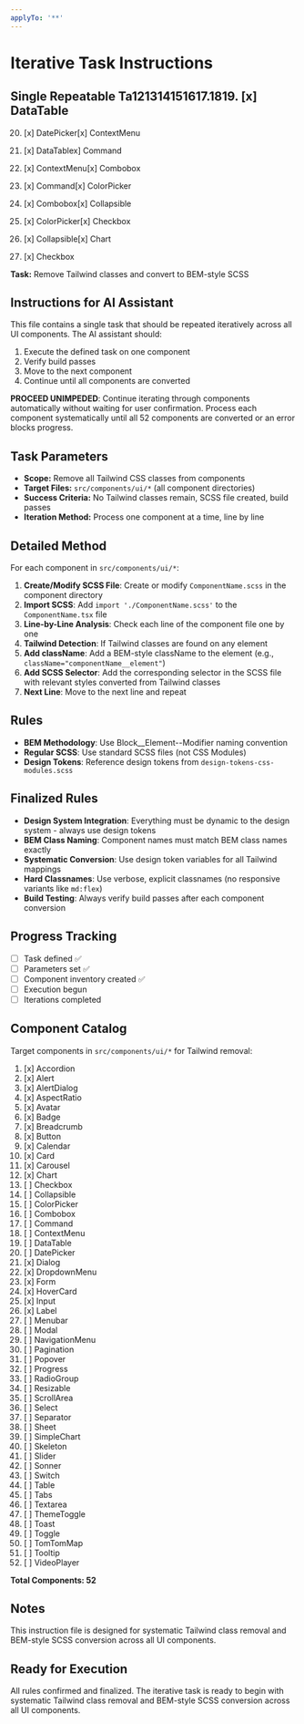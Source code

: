 ```yaml
---
applyTo: '**'
---
```


# Iterative Task Instructions

## Single Repeatable Ta121314151617.1819. [x] DataTable

20. [x] DatePicker[x] ContextMenu
21. [x] DataTablex] Command

22. [x] ContextMenu[x] Combobox
23. [x] Command[x] ColorPicker
24. [x] Combobox[x] Collapsible
25. [x] ColorPicker[x] Checkbox
26. [x] Collapsible[x] Chart
27. [x] Checkbox

**Task:** Remove Tailwind classes and convert to BEM-style SCSS

## Instructions for AI Assistant

This file contains a single task that should be repeated iteratively across all UI components. The AI assistant should:

1. Execute the defined task on one component
2. Verify build passes
3. Move to the next component
4. Continue until all components are converted

**PROCEED UNIMPEDED**: Continue iterating through components automatically without waiting for user confirmation. Process each component systematically until all 52 components are converted or an error blocks progress.

## Task Parameters

- **Scope:** Remove all Tailwind CSS classes from components
- **Target Files:** `src/components/ui/*` (all component directories)
- **Success Criteria:** No Tailwind classes remain, SCSS file created, build passes
- **Iteration Method:** Process one component at a time, line by line

## Detailed Method

For each component in `src/components/ui/*`:

1. **Create/Modify SCSS File**: Create or modify `ComponentName.scss` in the component directory
2. **Import SCSS**: Add `import './ComponentName.scss'` to the `ComponentName.tsx` file
3. **Line-by-Line Analysis**: Check each line of the component file one by one
4. **Tailwind Detection**: If Tailwind classes are found on any element
5. **Add className**: Add a BEM-style className to the element (e.g., `className="componentName__element"`)
6. **Add SCSS Selector**: Add the corresponding selector in the SCSS file with relevant styles converted from Tailwind classes
7. **Next Line**: Move to the next line and repeat

## Rules

- **BEM Methodology**: Use Block\_\_Element--Modifier naming convention
- **Regular SCSS**: Use standard SCSS files (not CSS Modules)
- **Design Tokens**: Reference design tokens from `design-tokens-css-modules.scss`

## Finalized Rules

- **Design System Integration**: Everything must be dynamic to the design system - always use design tokens
- **BEM Class Naming**: Component names must match BEM class names exactly
- **Systematic Conversion**: Use design token variables for all Tailwind mappings
- **Hard Classnames**: Use verbose, explicit classnames (no responsive variants like `md:flex`)
- **Build Testing**: Always verify build passes after each component conversion

## Progress Tracking

- [ ] Task defined ✅
- [ ] Parameters set ✅
- [ ] Component inventory created ✅
- [ ] Execution begun
- [ ] Iterations completed

## Component Catalog

Target components in `src/components/ui/*` for Tailwind removal:

1. [x] Accordion
2. [x] Alert
3. [x] AlertDialog
4. [x] AspectRatio
5. [x] Avatar
6. [x] Badge
7. [x] Breadcrumb
8. [x] Button
9. [x] Calendar
10. [x] Card
11. [x] Carousel
12. [x] Chart
13. [ ] Checkbox
14. [ ] Collapsible
15. [ ] ColorPicker
16. [ ] Combobox
17. [ ] Command
18. [ ] ContextMenu
19. [ ] DataTable
20. [ ] DatePicker
21. [x] Dialog
22. [x] DropdownMenu
23. [x] Form
24. [x] HoverCard
25. [x] Input
26. [x] Label
27. [ ] Menubar
28. [ ] Modal
29. [ ] NavigationMenu
30. [ ] Pagination
31. [ ] Popover
32. [ ] Progress
33. [ ] RadioGroup
34. [ ] Resizable
35. [ ] ScrollArea
36. [ ] Select
37. [ ] Separator
38. [ ] Sheet
39. [ ] SimpleChart
40. [ ] Skeleton
41. [ ] Slider
42. [ ] Sonner
43. [ ] Switch
44. [ ] Table
45. [ ] Tabs
46. [ ] Textarea
47. [ ] ThemeToggle
48. [ ] Toast
49. [ ] Toggle
50. [ ] TomTomMap
51. [ ] Tooltip
52. [ ] VideoPlayer

**Total Components: 52**

## Notes

This instruction file is designed for systematic Tailwind class removal and BEM-style SCSS conversion across all UI components.

## Ready for Execution

All rules confirmed and finalized. The iterative task is ready to begin with systematic Tailwind class removal and BEM-style SCSS conversion across all UI components.
